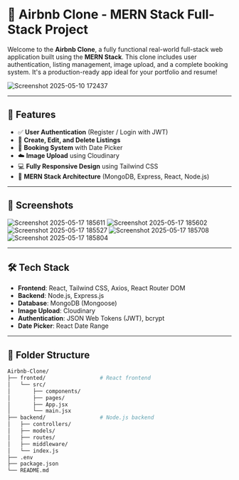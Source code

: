# 🏡 Airbnb Clone - MERN Stack Full-Stack Project

Welcome to the **Airbnb Clone**, a fully functional real-world full-stack web application built using the **MERN Stack**. This clone includes user authentication, listing management, image upload, and a complete booking system. It's a production-ready app ideal for your portfolio and resume!


![Screenshot 2025-05-10 172437](https://github.com/user-attachments/assets/a56631a8-6627-4dfb-b3e7-52e9694dfb06)


---

## 🚀 Features

- ✅ **User Authentication** (Register / Login with JWT)
- 🏡 **Create, Edit, and Delete Listings**
- 📅 **Booking System** with Date Picker
- ☁️ **Image Upload** using Cloudinary
- 💻 **Fully Responsive Design** using Tailwind CSS
- 📂 **MERN Stack Architecture** (MongoDB, Express, React, Node.js)

---

## 📸 Screenshots

![Screenshot 2025-05-17 185611](https://github.com/user-attachments/assets/813580fe-0c77-4156-8173-a7908386c00a)
![Screenshot 2025-05-17 185602](https://github.com/user-attachments/assets/61f98dde-5948-4fce-bd03-91a0111e415a)
![Screenshot 2025-05-17 185527](https://github.com/user-attachments/assets/c0f30e59-4143-4ea7-8cf1-7800ce33ddef)
![Screenshot 2025-05-17 185708](https://github.com/user-attachments/assets/269de140-a375-4c41-9b48-a6e373663057)
![Screenshot 2025-05-17 185804](https://github.com/user-attachments/assets/c4a5a129-bdd7-4b8f-ae54-9eba161abdd6)






---

## 🛠️ Tech Stack

- **Frontend**: React, Tailwind CSS, Axios, React Router DOM
- **Backend**: Node.js, Express.js
- **Database**: MongoDB (Mongoose)
- **Image Upload**: Cloudinary
- **Authentication**: JSON Web Tokens (JWT), bcrypt
- **Date Picker**: React Date Range

---

## 📁 Folder Structure

```bash
Airbnb-Clone/
├── fronted/                 # React frontend
│   └── src/
│       ├── components/
│       ├── pages/
│       ├── App.jsx
│       └── main.jsx
├── backend/                 # Node.js backend
│   ├── controllers/
│   ├── models/
│   ├── routes/
│   ├── middleware/
│   └── index.js
├── .env
├── package.json
└── README.md

